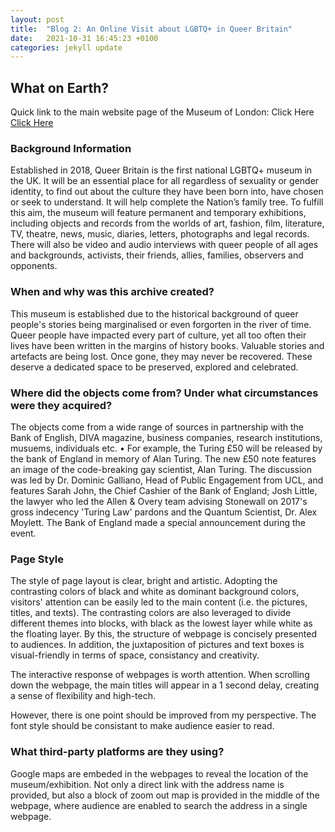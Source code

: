 ```yaml
---
layout: post
title:  "Blog 2: An Online Visit about LGBTQ+ in Queer Britain"
date:   2021-10-31 16:45:23 +0100
categories: jekyll update
---
```


## What on Earth?
Quick link to the main website page of the Museum of London: Click Here
<a href="https://queerbritain.org.uk">Click Here</a>

### Background Information

Established in 2018, Queer Britain is the first national LGBTQ+ museum in the UK. It will be an essential place for all regardless of sexuality or gender identity, to find out about the culture they have been born into, have chosen or seek to understand. It will help complete the Nation’s family tree. To fulfill this aim, the museum will feature permanent and temporary exhibitions, including objects and records from the worlds of art, fashion, film, literature, TV, theatre, news, music, diaries, letters, photographs and legal records. There will also be video and audio interviews with queer people of all ages and backgrounds, activists, their friends, allies, families, observers and opponents.


### When and why was this archive created? 

This museum is established due to the historical background of queer people's stories being marginalised or even forgorten in the river of time. Queer people have impacted every part of culture, yet all too often their lives have been written in the margins of history books. Valuable stories and artefacts are being lost. Once gone, they may never be recovered. These deserve a dedicated space to be preserved, explored and celebrated.


### Where did the objects come from? Under what circumstances were they acquired?

The objects come from a wide range of sources in partnership with the Bank of English, DIVA magazine, business companies, research institutions, musuems, individuals etc.
	• For example, the Turing £50 will be released by the bank of England in memory of Alan Turing. The new £50 note features an image of the code-breaking gay scientist, Alan Turing. The discussion was led by Dr. Dominic Galliano, Head of Public Engagement from UCL, and features Sarah John, the Chief Cashier of the Bank of England; Josh Little, the lawyer who led the Allen & Overy team advising Stonewall on 2017's gross indecency 'Turing Law' pardons and the Quantum Scientist, Dr. Alex Moylett. The Bank of England made a special announcement during the event.
    

### Page Style 

The style of page layout is clear, bright and artistic. Adopting the contrasting colors of black and white as dominant background colors, visitors' attention can be easily led to the main content (i.e. the pictures, titles, and texts). The contrasting colors are also leveraged to divide different themes into blocks, with black as the lowest layer while white as the floating layer. By this, the structure of webpage is concisely presented to audiences. In addition, the juxtaposition of pictures and text boxes is visual-friendly in terms of space, consistancy and creativity. 

The interactive response of webpages is worth attention. When scrolling down the webpage, the main titles will appear in a 1 second delay, creating a sense of flexibility and high-tech. 

However, there is one point should be improved from my perspective. The font style should be consistant to make audience easier to read. 


### What third-party platforms are they using?

Google maps are embeded in the webpages to reveal the location of the museum/exhibition. Not only a direct link with the address name is provided, but also a block of zoom out map is provided in the middle of the webpage, where audience are enabled to search the address in a single webpage. 

